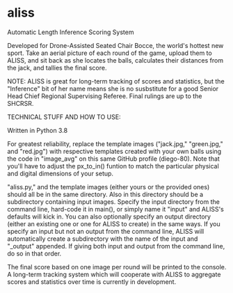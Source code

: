 # aliss
Automatic Length Inference Scoring System

Developed for Drone-Assisted Seated Chair Bocce, the world's hottest new sport.
Take an aerial picture of each round of the game, upload them to ALISS, and sit
back as she locates the balls, calculates their distances from the jack, and
tallies the final score.

NOTE: ALISS is great for long-term tracking of scores and statistics, but the
"Inference" bit of her name means she is no susbstitute for a good Senior Head
Chief Regional Supervising Referee. Final rulings are up to the SHCRSR.

TECHNICAL STUFF AND HOW TO USE:

Written in Python 3.8

For greatest reliability, replace the template images ("jack.jpg," "green.jpg,"
and "red.jpg") with respective templates created with your own balls using the
code in "image_avg" on this same  GitHub profile (diego-80). Note that you'll
have to adjust the px_to_in() funtion to match the particular physical and
digital dimensions of your setup.

"aliss.py," and the template images (either yours or the provided ones) should
all be in the same directory. Also in this directory should be a subdirectory
containing input images. Specify the input directory from the command line,
hard-code it in main(), or simply name it "input" and ALISS's defaults will
kick in. You can also optionally specify an output directory (either an existing
one or one for ALISS to create) in the same ways. If you specify an input but
not an output from the command line, ALISS will automatically create a
subdirectory with the name of the input and "\_output" appended. If giving both
input and output from the command line, do so in that order.

The final score based on one image per round will be printed to the console.
A long-term tracking system which will cooperate with ALISS to aggregate scores
and statistics over time is currently in development.
